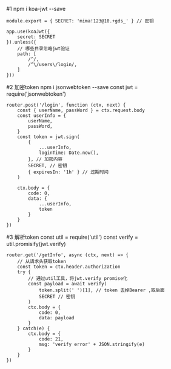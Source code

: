 #1 npm i koa-jwt --save
	
	module.export = { SECRET: 'mima!123@10.+gds_' } // 密钥

	app.use(koaJwt({
		secret: SECRET
	}).unless({
		// 哪些目录忽略jwt验证
		path: [
			/^/,
			/^\/users\/login/,
		]
	}))

#2 加密token
	npm i jsonwebtoken --save
	const jwt = require('jsonwebtoken')

	router.post('/login', function (ctx, next) {
		const { userName, passWord } = ctx.request.body
		const userInfo = {
			userName,
			passWord,
		}
		const token = jwt.sign(
			{
				...userInfo,
				loginTime: Date.now(),
			}, // 加密内容
			SECRET, // 密钥
			{ expiresIn: '1h' } // 过期时间
		)

		ctx.body = {
			code: 0,
			data: {
				...userInfo,
				token
			}
		}
	})

#3 解析token
	const util = require('util')
	const verify = util.promisify(jwt.verify)

	router.get('/getInfo', async (ctx, next) => {
		// 从请求头获取token
		const token = ctx.header.authorization
		try {
			// 通过util工具，将jwt.verify promise化
			const payload = await verify(
				token.split(' ')[1], // token 去掉Bearer ,取后面
				SECRET // 密钥
			)
			ctx.body = {
				code: 0,
				data: payload
			}
		} catch(e) {
			ctx.body = {
				code: 21,
				msg: 'verify error' + JSON.stringify(e)
			}
		}
	})
